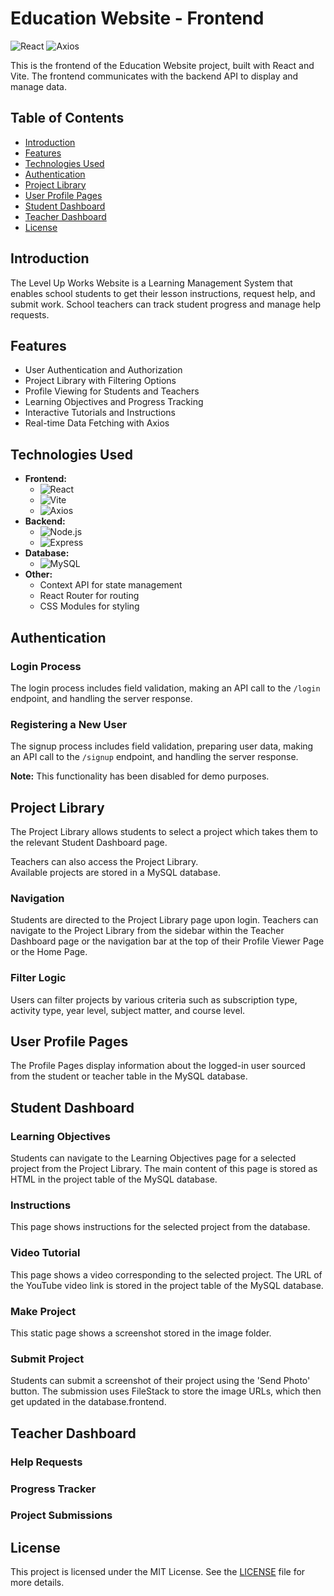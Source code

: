 # Education Website - Frontend

![React](https://img.shields.io/badge/React-18.2.0-blue)
![Axios](https://img.shields.io/badge/Axios-1.2.0-orange)

This is the frontend of the Education Website project, built with React and Vite. The frontend communicates with the backend API to display and manage data.

## Table of Contents

- [Introduction](#introduction)
- [Features](#features)
- [Technologies Used](#technologies-used)
- [Authentication](#authentication)
- [Project Library](#project-library)
- [User Profile Pages](#user-profile-pages)
- [Student Dashboard](#student-dashboard)
- [Teacher Dashboard](#teacher-dashboard)
- [License](#license)

## Introduction

The Level Up Works Website is a Learning Management System that enables school students to get their lesson instructions, request help, and submit work. School teachers can track student progress and manage help requests.

## Features

- User Authentication and Authorization
- Project Library with Filtering Options
- Profile Viewing for Students and Teachers
- Learning Objectives and Progress Tracking
- Interactive Tutorials and Instructions
- Real-time Data Fetching with Axios

## Technologies Used

- **Frontend:**
  - ![React](https://img.shields.io/badge/React-v17.0.2-blue.svg)
  - ![Vite](https://img.shields.io/badge/Vite-v2.6.4-yellow.svg)
  - ![Axios](https://img.shields.io/badge/Axios-v0.21.1-lightblue.svg)
- **Backend:**
  - ![Node.js](https://img.shields.io/badge/Node.js-v20.12.2-green.svg)
  - ![Express](https://img.shields.io/badge/Express-v4.19.2-lightgrey.svg)
- **Database:**
  - ![MySQL](https://img.shields.io/badge/MySQL-v3.9.4-orange.svg)
- **Other:**
  - Context API for state management
  - React Router for routing
  - CSS Modules for styling

## Authentication

### Login Process

The login process includes field validation, making an API call to the `/login` endpoint, and handling the server response.

### Registering a New User

The signup process includes field validation, preparing user data, making an API call to the `/signup` endpoint, and handling the server response.

**Note:** This functionality has been disabled for demo purposes.

## Project Library

The Project Library allows students to select a project which takes them to the relevant Student Dashboard page.

Teachers can also access the Project Library.  
Available projects are stored in a MySQL database.

### Navigation

Students are directed to the Project Library page upon login. Teachers can navigate to the Project Library from the sidebar within the Teacher Dashboard page or the navigation bar at the top of their Profile Viewer Page or the Home Page.

### Filter Logic

Users can filter projects by various criteria such as subscription type, activity type, year level, subject matter, and course level.

## User Profile Pages

The Profile Pages display information about the logged-in user sourced from the student or teacher table in the MySQL database.

## Student Dashboard

### Learning Objectives

Students can navigate to the Learning Objectives page for a selected project from the Project Library. The main content of this page is stored as HTML in the project table of the MySQL database.

### Instructions

This page shows instructions for the selected project from the database.

### Video Tutorial

This page shows a video corresponding to the selected project. The URL of the YouTube video link is stored in the project table of the MySQL database.

### Make Project

This static page shows a screenshot stored in the image folder.

### Submit Project

Students can submit a screenshot of their project using the 'Send Photo' button. The submission uses FileStack to store the image URLs, which then get updated in the database.frontend.

## Teacher Dashboard

### Help Requests
### Progress Tracker
### Project Submissions

## License

This project is licensed under the MIT License. See the [LICENSE](LICENSE) file for more details.
